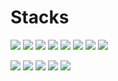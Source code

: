 

# Stacks

<img src="https://img.shields.io/badge/Python-3766AB?style=flat-square&logo=Python&logoColor=white"/> <img src="https://img.shields.io/badge/Java-007396?style=flat-square&logo=Java&logoColor=white"/> <img src="https://img.shields.io/badge/JavaScript-F7DF1E?style=flat-square&logo=JavaScript&logoColor=white"/> <img src="https://img.shields.io/badge/C-A8B9CC?style=flat-square&logo=C&logoColor=white"/> <img src="https://img.shields.io/badge/C%20sharp-%23239120?style=flat-square&logo=C%20sharp&logoColor=%23239120&labelColor=white"/> <img src="https://img.shields.io/badge/MySQL-4479A1?style=flat-square&logo=MySQL&logoColor=white"/> <img src="https://img.shields.io/badge/Oracle-%23F80000?style=flat-square&logo=Oracle&logoColor=%23F80000&labelColor=white"> <img src="https://img.shields.io/badge/Node.js-%23339933?style=flat-square&logo=Node.js&logoColor=white&labelColor=%23339933
">

<img src="https://img.shields.io/badge/Visual%20Studio-%235C2D91?style=flat-square&logo=Visual%20Studio&logoColor=white&labelColor=%235C2D91"> <img src="https://img.shields.io/badge/Visual%20Studio%20Code-%23007ACC?style=flat-square&logo=Visual%20Studio%20Code&logoColor=white&labelColor=%23007ACC"> <img src="https://img.shields.io/badge/IntelliJ IDEA-000000?style=flat-square&logo=IntelliJ IDEA&logoColor=white"/> <img src="https://img.shields.io/badge/Pycharm-%23000000?style=flat-square&logo=Pycharm&logoColor=white&labelColor=black"> <img src="https://img.shields.io/badge/Spring-%236DB33F?style=flat-square&logo=Spring&logoColor=white&labelColor=%236DB33F
">
<!-- 
![GitHub stats](https://github-readme-stats.vercel.app/api?username=yn0315&show_icons=true&theme=radical) -->


<!-- # About Me

[![Gmail Badge](https://img.shields.io/badge/Gmail-d14836?style=flat-square&logo=Gmail&logoColor=white&link=mailto:jyunu0315@gmail.com)](jyunu0315@gmail.com) -->
 